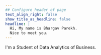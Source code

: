 ```yaml
---
## Configure header of page
text_align_right: false
show_title_as_headline: false
headline: |
  Hi, My name is Bhargav Parekh. 
  Nice to meet you.
---
```


<!-- this is a subheadline -->
I'm a Student of Data Analytics of Business. 

